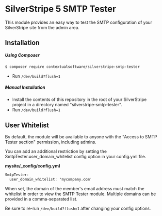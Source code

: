 # SilverStripe 5 SMTP Tester

This module provides an easy way to test the SMTP configuration of your SilverStripe site from the admin area.

## Installation

##### Using Composer
```html
$ composer require contextualsoftware/silverstripe-smtp-tester
```
* Run `/dev/build?flush=1`

##### Manual Installation

* Install the contents of this repository in the root of your SilverStripe project in a directory named "silverstripe-smtp-tester".
* Run `/dev/build?flush=1`

## User Whitelist

By default, the module will be available to anyone with the "Access to SMTP Tester section" permission, including admins.

You can add an additional restriction by setting the SmtpTester.user_domain_whitelist config option in your config.yml file.

**mysite/_config/config.yml**
```html
SmtpTester:
  user_domain_whitelist: 'mycompany.com'
```

When set, the domain of the member's email address must match the whitelist in order to view the SMTP Tester module. Multiple domains can be provided in a comma-separated list.

Be sure to re-run `/dev/build?flush=1` after changing your config options.
